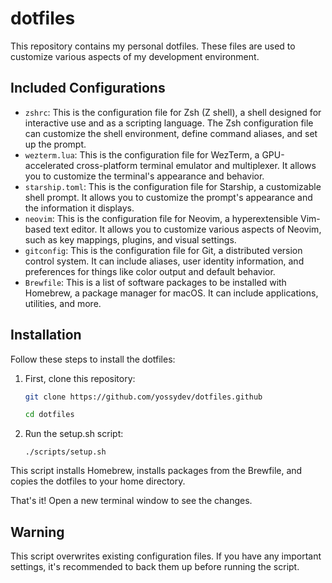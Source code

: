 # dotfiles

This repository contains my personal dotfiles. These files are used to customize various aspects of my development environment.

## Included Configurations

- `zshrc`: This is the configuration file for Zsh (Z shell), a shell designed for interactive use and as a scripting language. The Zsh configuration file can customize the shell environment, define command aliases, and set up the prompt.
- `wezterm.lua`: This is the configuration file for WezTerm, a GPU-accelerated cross-platform terminal emulator and multiplexer. It allows you to customize the terminal's appearance and behavior.
- `starship.toml`: This is the configuration file for Starship, a customizable shell prompt. It allows you to customize the prompt's appearance and the information it displays.
- `neovim`: This is the configuration file for Neovim, a hyperextensible Vim-based text editor. It allows you to customize various aspects of Neovim, such as key mappings, plugins, and visual settings.
- `gitconfig`: This is the configuration file for Git, a distributed version control system. It can include aliases, user identity information, and preferences for things like color output and default behavior.
- `Brewfile`: This is a list of software packages to be installed with Homebrew, a package manager for macOS. It can include applications, utilities, and more.

## Installation

Follow these steps to install the dotfiles:

1. First, clone this repository:

   ```bash
   git clone https://github.com/yossydev/dotfiles.github

   cd dotfiles
   ```

2. Run the setup.sh script:

   ```
   ./scripts/setup.sh
   ```

This script installs Homebrew, installs packages from the Brewfile, and copies the dotfiles to your home directory.

That's it! Open a new terminal window to see the changes.

## Warning

This script overwrites existing configuration files. If you have any important settings, it's recommended to back them up before running the script.
